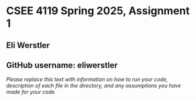 # CSEE 4119 Spring 2025, Assignment 1
## Eli Werstler
## GitHub username: eliwerstler

*Please replace this text with information on how to run your code, description of each file in the directory, and any assumptions you have made for your code*

